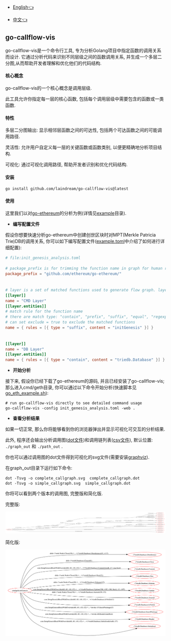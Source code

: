 - [English👈](README.md)

- [中文👈](README_zh.md)

## go-callflow-vis

go-callflow-vis是一个命令行工具, 专为分析Golang项目中指定函数的调用关系而设计. 它通过分析代码来识别不同层级之间的函数调用关系, 并生成一个多层二分图,从而帮助开发者理解和优化他们的代码结构.

#### 核心概念

go-callflow-vis的一个核心概念是调用层级.

此工具允许你指定每一层的核心函数, 包括每个调用层级中需要包含的函数或一类函数.

#### 特性

多层二分图输出: 显示相邻层函数之间的可达性, 包括两个可达函数之间的可能调用路径.

灵活性: 允许用户自定义每一层的关键函数或函数类别, 以便更精确地分析项目结构.

可视化: 通过可视化调用路径, 帮助开发者识别和优化代码结构.

#### 安装

```shell
go install github.com/laindream/go-callflow-vis@latest
```

#### 使用

这里我们以对[go-ethereum](https://github.com/ethereum/go-ethereum)的分析为例(详情见[example](example)目录).

- **编写配置文件**

假设你想要快速分析go-ethereum中创建创世区块时对MPT(Merkle Patricia Trie)DB的调用关系, 你可以如下编写配置文件([example.toml](example.toml)中介绍了如何进行详细配置):

```toml
# file:init_genesis_analysis.toml

# package_prefix is for trimming the function name in graph for human readability
package_prefix = "github.com/ethereum/go-ethereum/"


# layer is a set of matched functions used to generate flow graph. layers must be defined in order.
[[layer]]
name = "CMD Layer"
[[layer.entities]]
# match rule for the function name
# there are match type: "contain", "prefix", "suffix", "equal", "regexp", default to use "equal" if not set type
# can set exclude = true to exclude the matched functions
name = { rules = [{ type = "suffix", content = "initGenesis" }] }


[[layer]]
name = "DB Layer"
[[layer.entities]]
name = { rules = [{ type = "contain", content = "triedb.Database" }] }
```

- **开始分析**

接下来, 假设你已经下载了go-ethereum的源码, 并且已经安装了go-callflow-vis; 那么进入cmd/geth目录, 你可以通过以下命令开始分析(快速脚本见[go_eth_example.sh](example/go_eth_example.sh)):

```shell
# run go-callflow-vis directly to see detailed command usage
go-callflow-vis -config init_genesis_analysis.toml -web .
```

- **查看分析结果**

如果一切正常, 那么你将能够看到你的浏览器弹出并显示可视化可交互的分析结果.

此外, 程序还会输出分析调用图([dot文件](example/graph_out))和调用链列表([csv文件](example/path_out)), 默认位置: `./graph_out` 和 `./path_out` .

你也可以通过调用图的dot文件得到可视化的svg文件(需要安装[graphviz](https://graphviz.org/)).

在graph_out目录下运行如下命令:

```shell
dot -Tsvg -o complete_callgraph.svg  complete_callgraph.dot
dot -Tsvg -o simple_callgraph.svg  simple_callgraph.dot
```

你将可以看到两个版本的调用图, 完整版和简化版.

完整版:

![complete_callgraph](example/graph_out/complete_callgraph.svg)

简化版:

![simple_callgraph](example/graph_out/simple_callgraph.svg)
